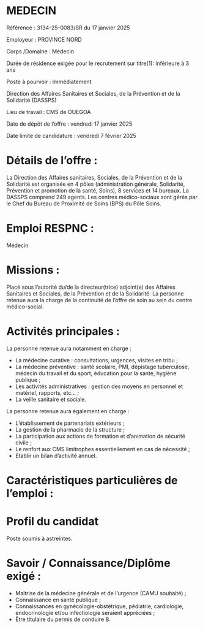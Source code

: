 # MEDECIN

Référence : 3134-25-0083/SR du 17 janvier 2025

Employeur : PROVINCE NORD

Corps /Domaine : Médecin

Durée de résidence exigée pour le recrutement sur titre(1): inférieure à 3 ans

Poste à pourvoir : Immédiatement

Direction des Affaires Sanitaires et Sociales, de la Prévention et de la Solidarité (DASSPS)

Lieu de travail : CMS de OUEGOA

Date de dépôt de l’offre : vendredi 17 janvier 2025

Date limite de candidature : vendredi 7 février 2025

# Détails de l’offre :

La Direction des Affaires sanitaires, Sociales, de la Prévention et de la Solidarité est organisée en 4 pôles (administration générale, Solidarité, Prévention et promotion de la santé, Soins), 8 services et 14 bureaux. La DASSPS comprend 249 agents. Les centres médico-sociaux sont gérés par le Chef du Bureau de Proximité de Soins (BPS) du Pôle Soins.

# Emploi RESPNC :

Médecin

# Missions :

Placé sous l’autorité du/de la directeur(trice) adjoint(e) des Affaires Sanitaires et Sociales, de la Prévention et de la Solidarité. La personne retenue aura la charge de la continuité de l’offre de soin au sein du centre médico-social.

# Activités principales :

La personne retenue aura notamment en charge :

- La médecine curative : consultations, urgences, visites en tribu ;
- La médecine préventive : santé scolaire, PMI, dépistage tuberculose, médecin du travail et du sport, éducation pour la santé, hygiène publique ;
- Les activités administratives : gestion des moyens en personnel et matériel, rapports, etc… ;
- La veille sanitaire et sociale.

La personne retenue aura également en charge :

- L’établissement de partenariats extérieurs ;
- La gestion de la pharmacie de la structure ;
- La participation aux actions de formation et d’animation de sécurité civile ;
- Le renfort aux CMS limitrophes essentiellement en cas de nécessité ;
- Etablir un bilan d’activité annuel.

# Caractéristiques particulières de l’emploi :

# Profil du candidat

Poste soumis à astreintes.

# Savoir / Connaissance/Diplôme exigé :

- Maitrise de la médecine générale et de l’urgence (CAMU souhaité) ;
- Connaissance en santé publique ;
- Connaissances en gynécologie-obstétrique, pédiatrie, cardiologie, endocrinologie et/ou infectiologie seraient appréciées ;
- Être titulaire du permis de conduire B.